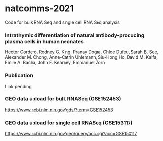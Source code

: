# natcomms-2021

Code for bulk RNA Seq and single cell RNA Seq analysis

### Intrathymic differentiation of natural antibody-producing plasma cells in human neonates

Hector Cordero, Rodney G. King, Pranay Dogra, Chloe Dufeu, Sarah B. See, Alexander M. Chong, Anne-Catrin Uhlemann, Siu-Hong Ho, David M. Kalfa, Emile A. Bacha, John F. Kearney, Emmanuel Zorn


### Publication
Link pending

### GEO data upload for bulk RNASeq (GSE152453)
https://www.ncbi.nlm.nih.gov/gds/?term=GSE152453

### GEO data upload for single cell RNASeq (GSE153117)
https://www.ncbi.nlm.nih.gov/geo/query/acc.cgi?acc=GSE153117

